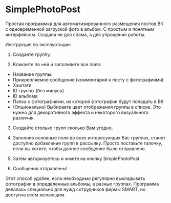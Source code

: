# SimplePhotoPost
Простая программка для автоматизированного размещения постов ВК с одновременной загрузкой фото в альбом. 
C простым и понятным интерфейсом. Создана не для спама, а для упрощения работы.

Инструкция по эксплуотации:

1) Создаете группу.

2) Кликаете по ней и заполняете все поля:
- Название группы.
- Прикрепляемое сообщение (комментарий к посту с фотографиями)
- Хэштэги
- ID группы (без минуса)
- ID альбома
- Папка с фотографиями, из которой фотографии будут попадать в ВК
- (Опционально) Выбираете цвет отображения группы в списке. Это нужно для декоративного эффекта 
и некоторого визуального различия.

3) Создайте столько групп сколько Вам угодно.

4) Заполнив основные поля во всех интересующих Вас группах, станет доступно добавление групп в рассылку.
Просто поставьте галочку, если вы хотите, чтобы данное сообщение было отправлено.

5) Затем авторизуетесь и жмете на кнопку SimplePhotoPost.

6) Сообщения отправлены!

Этот способ удобен, если необходимо регулярно выкладывать фотографии в определенные альбомы, в разных группах.
Программа делалась специально для нужд сотрудников фирмы SMART, но доступна всем желающим.
